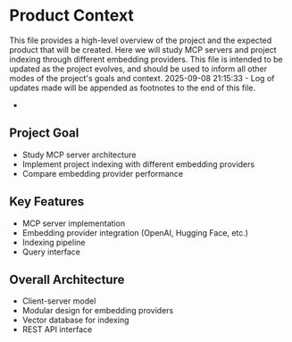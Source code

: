# Product Context

This file provides a high-level overview of the project and the expected product that will be created. Here we will study MCP servers and project indexing through different embedding providers. This file is intended to be updated as the project evolves, and should be used to inform all other modes of the project's goals and context.
2025-09-08 21:15:33 - Log of updates made will be appended as footnotes to the end of this file.

*

## Project Goal

* Study MCP server architecture  
* Implement project indexing with different embedding providers  
* Compare embedding provider performance  

## Key Features

* MCP server implementation  
* Embedding provider integration (OpenAI, Hugging Face, etc.)  
* Indexing pipeline  
* Query interface  

## Overall Architecture

* Client-server model  
* Modular design for embedding providers  
* Vector database for indexing  
* REST API interface  
